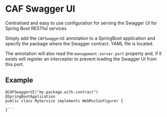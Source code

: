 # CAF Swagger UI
Centralised and easy to use configuration for serving the Swagger UI for Spring Boot RESTful services

Simply add the `CAFSwaggerUI` annotation to a SpringBoot application and specify the package where the Swagger contract. YAML file is
 located.
 
 The annotation will also read the `management.server.port` property and, if it exists will register an interceptor to prevent loading the
  Swagger UI from this port. 
 
 ## Example
 
 ```
 @CAFSwaggerUI("my.package.with.contract")
 @SpringBootApplication
 public class MyService implements WebMvcConfigurer {
 
 }```